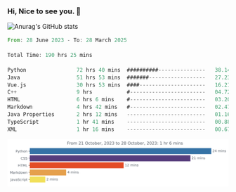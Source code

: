 ### Hi, Nice to see you. 👋

<!--
**EtherFin/EtherFin** is a ✨ _special_ ✨ repository because its `README.md` (this file) appears on your GitHub profile.

Here are some ideas to get you started:

- 🔭 I’m currently working on ...
- 🌱 I’m currently learning ...
- 👯 I’m looking to collaborate on ...
- 🤔 I’m looking for help with ...
- 💬 Ask me about ...
- 📫 How to reach me: ...
- 😄 Pronouns: ...
- ⚡ Fun fact: ...
-->


![Anurag's GitHub stats](https://github-readme-stats.vercel.app/api?username=EtherFin&bg_color=30,e96443,e97f43,e99943,e9b443,e9ce43,e9e843,d3e943,bee943,a9e943,94e943&title_color=fff&text_color=000&show_icons=true&icon_color=000)


<!--START_SECTION:waka-->

```rust
From: 28 June 2023 - To: 28 March 2025

Total Time: 190 hrs 25 mins

Python                72 hrs 40 mins  ##########---------------   38.14 %
Java                  51 hrs 53 mins  #######------------------   27.23 %
Vue.js                30 hrs 53 mins  ####---------------------   16.21 %
C++                   9 hrs           #------------------------   04.72 %
HTML                  6 hrs 6 mins    #------------------------   03.20 %
Markdown              4 hrs 42 mins   #------------------------   02.47 %
Java Properties       2 hrs 12 mins   -------------------------   01.16 %
TypeScript            1 hr 41 mins    -------------------------   00.88 %
XML                   1 hr 16 mins    -------------------------   00.67 %
```

<!--END_SECTION:waka-->

<img
  src="https://github.com/EtherFin/EtherFin/blob/master/images/stat.svg"
  alt="Work Dashboard"
/>

